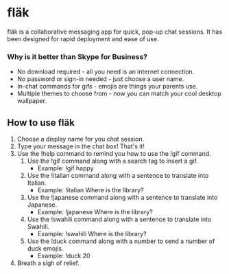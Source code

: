 # fläk

fläk is a collaborative messaging app for quick, pop-up chat sessions. It has been designed for rapid deployment and ease of use.

### Why is it better than Skype for Business?

- No download required - all you need is an internet connection.
- No password or sign-in needed - just choose a user name.
- In-chat commands for gifs - emojis are things your parents use.
- Multiple themes to choose from - now you can match your cool desktop wallpaper.



## How to use fläk

1. Choose a display name for you chat session.
2. Type your message in the chat box! That's it!
3. Use the !help command to remind you how to use the !gif command.
   1. Use the !gif command along with a search tag to insert a gif.
      - Example: !gif happy
   2. Use the !italian command along with a sentence to translate into Italian.
      - Example: !italian Where is the library?
   3. Use the !japanese command along with a sentence to translate into Japanese.
      - Example: !japanese Where is the library?
   4. Use the !swahili command along with a sentence to translate into Swahili.
      - Example: !swahili Where is the library?
   5. Use the !duck command along with a number to send a number of duck emojis.
      - Example: !duck 20
4. Breath a sigh of relief.